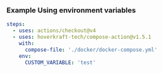 <!-- markdownlint-disable-next-line first-line-heading -->
### Example Using environment variables

```yaml
steps:
  - uses: actions/checkout@v4
  - uses: hoverkraft-tech/compose-action@v1.5.1
    with:
      compose-file: './docker/docker-compose.yml'
    env:
      CUSTOM_VARIABLE: 'test'
```
